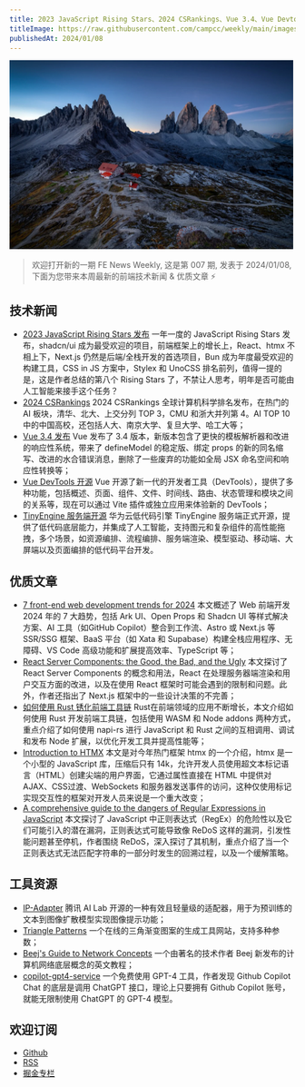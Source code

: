```yaml
---
title: 2023 JavaScript Rising Stars、2024 CSRankings、Vue 3.4、Vue Devtools、TinyEngine
titleImage: https://raw.githubusercontent.com/campcc/weekly/main/images/weekly-007.png
publishedAt: 2024/01/08
---
```


<img src="https://raw.githubusercontent.com/campcc/weekly/main/images/weekly-007.png" width="500" />

> 欢迎打开新的一期 FE News Weekly, 这是第 007 期, 发表于 2024/01/08, 下面为您带来本周最新的前端技术新闻 & 优质文章 ⚡️

## 技术新闻

- [2023 JavaScript Rising Stars 发布](https://risingstars.js.org/2023/en) 一年一度的 JavaScript Rising Stars 发布，shadcn/ui 成为最受欢迎的项目，前端框架上的增长上，React、htmx 不相上下，Next.js 仍然是后端/全栈开发的首选项目，Bun 成为年度最受欢迎的构建工具，CSS in JS 方案中，Stylex 和 UnoCSS 排名前列，值得一提的是，这是作者总结的第八个 Rising Stars 了，不禁让人思考，明年是否可能由人工智能来接手这个任务？
- [2024 CSRankings](https://csrankings.org/#/fromyear/2023/toyear/2024/index?all&world) 2024 CSRankings 全球计算机科学排名发布，在热门的 AI 板块，清华、北大、上交分列 TOP 3，CMU 和浙大并列第 4。AI TOP 10 中的中国高校，还包括人大、南京大学、复旦大学、哈工大等；
- [Vue 3.4 发布](https://blog.vuejs.org/posts/vue-3-4) Vue 发布了 3.4 版本，新版本包含了更快的模板解析器和改进的响应性系统，带来了 defineModel 的稳定版、绑定 props 的新的同名缩写、改进的水合错误消息，删除了一些废弃的功能如全局 JSX 命名空间和响应性转换等；
- [Vue DevTools 开源](https://mp.weixin.qq.com/s/KpzGUQwIeFm8iNhLU9uWig) Vue 开源了新一代的开发者工具（DevTools），提供了多种功能，包括概述、页面、组件、文件、时间线、路由、状态管理和模块之间的关系等，现在可以通过 Vite 插件或独立应用来体验新的 DevTools；
- [TinyEngine 服务端开源](https://mp.weixin.qq.com/s/8juH9EAVe6SsHW23vGiEIg) 华为云低代码引擎 TinyEngine 服务端正式开源，提供了低代码底层能力，并集成了人工智能，支持图元和复杂组件的高性能拖拽，多个场景，如资源编排、流程编排、服务端渲染、模型驱动、移动端、大屏端以及页面编排的低代码平台开发。

## 优质文章

- [7 front-end web development trends for 2024](https://www.frontendmentor.io/articles/7-frontend-web-development-trends-for-2024-qtBD0H0hY3) 本文概述了 Web 前端开发 2024 年的 7 大趋势，包括 Ark UI、Open Props 和 Shadcn UI 等样式解决方案、AI 工具（如GitHub Copilot）整合到工作流、Astro 或 Next.js 等 SSR/SSG 框架、BaaS 平台（如 Xata 和 Supabase）构建全栈应用程序、无障碍、VS Code 高级功能和扩展提高效率、TypeScript 等；
- [React Server Components: the Good, the Bad, and the Ugly](https://www.mayank.co/blog/react-server-components/) 本文探讨了 React Server Components 的概念和用法，React 在处理服务器端渲染和用户交互方面的改进，以及在使用 React 框架时可能会遇到的限制和问题。此外，作者还指出了 Next.js 框架中的一些设计决策的不完善；
- [如何使用 Rust 锈化前端工具链](https://mp.weixin.qq.com/s/Zlc-G6oD63mpSUVBiOs6FA) Rust在前端领域的应用不断增长，本文介绍如何使用 Rust 开发前端工具链，包括使用 WASM 和 Node addons 两种方式，重点介绍了如何使用 napi-rs 进行 JavaScript 和 Rust 之间的互相调用、调试和发布 Node 扩展，以优化开发工具并提高性能等；
- [Introduction to HTMX](https://refine.dev/blog/what-is-htmx/#introduction) 本文是对今年热门框架 htmx 的一个介绍，htmx 是一个小型的 JavaScript 库，压缩后只有 14k，允许开发人员使用超文本标记语言（HTML）创建尖端的用户界面，它通过属性直接在 HTML 中提供对 AJAX、CSS过渡、WebSockets 和服务器发送事件的访问，这种仅使用标记实现交互性的框架对开发人员来说是一个重大改变；
- [A comprehensive guide to the dangers of Regular Expressions in JavaScript](https://www.sonarsource.com/blog/vulnerable-regular-expressions-javascript/) 本文探讨了 JavaScript 中正则表达式（RegEx）的危险性以及它们可能引入的潜在漏洞，正则表达式可能导致像 ReDoS 这样的漏洞，引发性能问题甚至停机，作者围绕 ReDoS，深入探讨了其机制，重点介绍了当一个正则表达式无法匹配字符串的一部分时发生的回溯过程，以及一个缓解策略。

## 工具资源

- [IP-Adapter](https://ip-adapter.github.io/) 腾讯 AI Lab 开源的一种有效且轻量级的适配器，用于为预训练的文本到图像扩散模型实现图像提示功能；
- [Triangle Patterns](https://sinqi.tools/triangle) 一个在线的三角渐变图案的生成工具网站，支持多种参数；
- [Beej's Guide to Network Concepts](https://beej.us/guide/bgnet0/html/split/) 一个由著名的技术作者 Beej 新发布的计算机网络底层概念的英文教程；
- [copilot-gpt4-service](https://github.com/aaamoon/copilot-gpt4-service) 一个免费使用 GPT-4 工具，作者发现 Github Copilot Chat 的底层是调用 ChatGPT 接口，理论上只要拥有 Github Copilot 账号，就能无限制使用 ChatGPT 的 GPT-4 模型。

## 欢迎订阅

- [Github](https://github.com/campcc/weekly)
- [RSS](https://campcc.github.io/weekly/public/rss.xml)
- [掘金专栏](https://juejin.cn/column/7304558952179023908)
